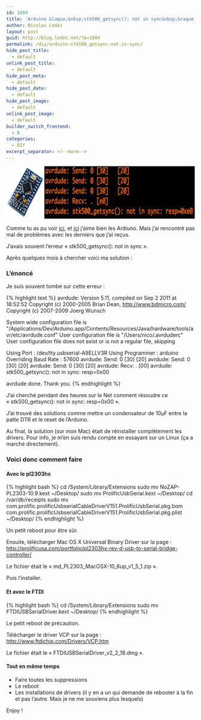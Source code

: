 ```yaml
---
id: 1004
title: 'Arduino &laquo;&nbsp;stk500_getsync(): not in sync&nbsp;&raquo;'
author: Nicolas Ledez
layout: post
guid: http://blog.ledez.net/?p=1004
permalink: /diy/arduino-stk500_getsync-not-in-sync/
hide_post_title:
  - default
unlink_post_title:
  - default
hide_post_meta:
  - default
hide_post_date:
  - default
hide_post_image:
  - default
unlink_post_image:
  - default
builder_switch_frontend:
  - 0
categories:
  - DIY
excerpt_separator: <!--more-->
---
```

[<img class="alignnone size-full wp-image-1019" src="/images/2014/05/BannerArduinoStk500_getsync.jpg" alt="BannerArduinoStk500_getsync" width="751" height="140" />][1]

Comme tu as pu voir [ici][2], et [ici][3] j&rsquo;aime bien les Ardiuno. Mais j&rsquo;ai rencontré pas mal de problèmes avec les derniers que j&rsquo;ai reçus.

J&rsquo;avais souvent l&rsquo;erreur &laquo;&nbsp;stk500_getsync(): not in sync&nbsp;&raquo;.

Après quelques mois à chercher voici ma solution :<!--more-->

### L&rsquo;énoncé

Je suis souvent tombé sur cette erreur :

{% highlight text %}
avrdude: Version 5.11, compiled on Sep 2 2011 at 18:52:52
Copyright (c) 2000-2005 Brian Dean, http://www.bdmicro.com/
Copyright (c) 2007-2009 Joerg Wunsch

System wide configuration file is "/Applications/Dev/Arduino.app/Contents/Resources/Java/hardware/tools/avr/etc/avrdude.conf"
User configuration file is "/Users/nico/.avrduderc"
User configuration file does not exist or is not a regular file, skipping

Using Port : /dev/tty.usbserial-A9ELLV3R
Using Programmer : arduino
Overriding Baud Rate : 57600
avrdude: Send: 0 [30] [20]
avrdude: Send: 0 [30] [20]
avrdude: Send: 0 [30] [20]
avrdude: Recv: . [00]
avrdude: stk500_getsync(): not in sync: resp=0x00

avrdude done. Thank you.
{% endhighlight %}

J&rsquo;ai cherché pendant des heures sur le Net comment résoudre ce &laquo;&nbsp;stk500_getsync(): not in sync: resp=0x00&nbsp;&raquo;.

J&rsquo;ai trouvé des solutions comme mettre un condensateur de 10µF entre la patte DTR et le reset de l&rsquo;Arduino.

Au final, la solution (sur mon Mac) était de réinstaller complètement les drivers. Pour info, je m&rsquo;en suis rendu compte en essayant sur un Linux (ça a marché directement).

### Voici donc comment faire

#### Avec le pl2303hx

{% highlight bash %}
cd /System/Library/Extensions
sudo mv NoZAP-PL2303-10.9.kext ~/Desktop/
sudo mv ProlificUsbSerial.kext ~/Desktop/
cd /var/db/receipts
sudo mv com.prolific.prolificUsbserialCableDriverV151.ProlificUsbSerial.pkg.bom com.prolific.prolificUsbserialCableDriverV151.ProlificUsbSerial.pkg.plist ~/Desktop/
{% endhighlight %}

Un petit reboot pour être sûr.

Ensuite, télécharger Mac OS X Universal Binary Driver sur la page :  
<http://prolificusa.com/portfolio/pl2303hx-rev-d-usb-to-serial-bridge-controller/>

Le fichier était le &laquo;&nbsp;md\_PL2303\_MacOSX-10\_6up\_v1\_5\_1.zip&nbsp;&raquo;.

Puis l&rsquo;installer.

#### Et avec le FTDI

{% highlight bash %}
cd /System/Library/Extensions
sudo mv FTDIUSBSerialDriver.kext ~/Desktop/
{% endhighlight %}

Le petit reboot de précaution.

Télécharger le driver VCP sur la page :  
<http://www.ftdichip.com/Drivers/VCP.htm>

Le fichier était le &laquo;&nbsp;FTDIUSBSerialDriver\_v2\_2_18.dmg&nbsp;&raquo;.

#### Tout en même temps

  * Faire toutes les suppressions
  * Le reboot
  * Les installations de drivers (il y en a un qui demande de rebooter à la fin et pas l&rsquo;autre. Mais je ne me souviens plus lesquels)

Enjoy !

 [1]: 2014/05/BannerArduinoStk500_getsync.jpg
 [2]: http://blog.ledez.net/diy/commande-electronique-semaine-1/ "Commande électronique de la semaine #1 – DIY"
 [3]: http://blog.ledez.net/diy/commande-electronique-semaine-2-diy/ "Commande électronique de la semaine #2 – DIY"
